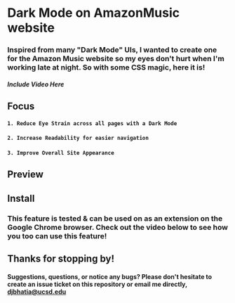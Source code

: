 # __Dark Mode on AmazonMusic website__

### Inspired from many "Dark Mode" UIs, I wanted to create one for the Amazon Music website so my eyes don't hurt when I'm working late at night. So with some CSS magic, here it is!

#### _Include Video Here_

## __Focus__
#### `1. Reduce Eye Strain across all pages with a Dark Mode`
#### `2. Increase Readability for easier navigation`
#### `3. Improve Overall Site Appearance`

## __Preview__

## __Install__
### This feature is tested & can be used on as an extension on the Google Chrome browser. Check out the video below to see how you too can use this feature!

## __Thanks for stopping by!__
#### Suggestions, questions, or notice any bugs? Please don't hesitate to create an issue ticket on this repository or email me directly, djbhatia@ucsd.edu
